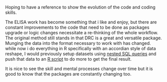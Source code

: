 Hoping to have a reference to show the evolution of the code and coding skills.

The ELISA work has become something that i like and enjoy, but there are constant improvements to the code that need to be done as packages upgrade or logic changes necessitate a re-thinking of the whole workflow. The original method still stands in that DRC is a great and versatile package. Munging the data into the format necessary to work with has changed. while now i do everything in R specifically with an accordian style of data reshape, I would previously setup datasets using [nested SQL queries](https://github.com/aaronjwilson/immuno_data_analysis/blob/master/data/SQL.sql) and push that data to an [R script](https://github.com/aaronjwilson/immuno_data_analysis/blob/master/data/drc.R) to do more to get the final result.<br>

It is nice to see the skill and mental processes change over time but it is good to know that the packages are constantly changing too.


